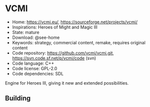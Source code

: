 # VCMI

- Home: https://vcmi.eu/, https://sourceforge.net/projects/vcmi/
- Inspirations: Heroes of Might and Magic III
- State: mature
- Download: @see-home
- Keywords: strategy, commercial content, remake, requires original content
- Code repository: https://github.com/vcmi/vcmi.git, https://svn.code.sf.net/p/vcmi/code (svn)
- Code language: C++
- Code license: GPL-2.0
- Code dependencies: SDL

Engine for Heroes III, giving it new and extended possibilities.

## Building
